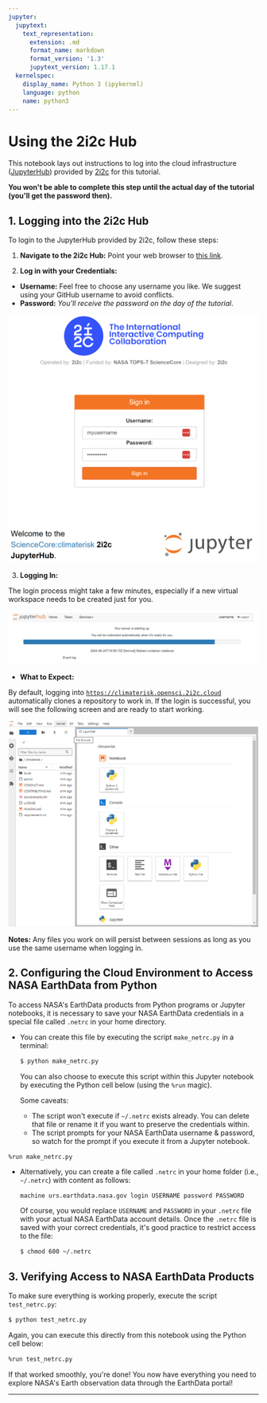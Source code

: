 ```yaml
---
jupyter:
  jupytext:
    text_representation:
      extension: .md
      format_name: markdown
      format_version: '1.3'
      jupytext_version: 1.17.1
  kernelspec:
    display_name: Python 3 (ipykernel)
    language: python
    name: python3
---
```


# Using the 2i2c Hub


This notebook lays out instructions to log into the cloud infrastructure ([JupyterHub](https://jupyter.org/hub)) provided by [2i2c](https://2i2c.org) for this tutorial.

**You won't be able to complete this step until the actual day of the tutorial (you'll get the password then).**


## 1. Logging into the 2i2c Hub


To login to the JupyterHub provided by 2i2c, follow these steps:

1. **Navigate to the 2i2c Hub:** Point your web browser to [this link](https://climaterisk.opensci.2i2c.cloud).

2. **Log in with your Credentials:**

  + **Username:** Feel free to choose any username you like.  We suggest using your GitHub username to avoid conflicts.
  + **Password:** *You'll receive the password on the day of the tutorial*.

![2i2c_login](../../assets/img/2i2c_login.png)

3. **Logging In:**

The login process might take a few minutes, especially if a new virtual workspace needs to be created just for you. 

![start_server2](../../assets/img/start_server_2i2c.png)

* **What to Expect:**

By default,  logging into [`https://climaterisk.opensci.2i2c.cloud`](https://climaterisk.opensci.2i2c.cloud) automatically clones a repository to work in. If the login is successful, you will see the following screen and are ready to start working. 

![work_environment_jupyter_lab](../../assets/img/work_environment_jupyter_lab.png) 

**Notes:** Any files you work on will persist between sessions as long as you use the same username when logging in.


## 2. Configuring the Cloud Environment to Access NASA EarthData from Python


To access NASA's EarthData products from Python programs or Jupyter notebooks, it is necessary to save your NASA EarthData credentials in a special file called `.netrc` in your home directory.

+ You can create this file by executing the script `make_netrc.py` in a terminal:
  ```bash
  $ python make_netrc.py
  ```
  You can also choose to execute this script within this Jupyter notebook by executing the Python cell below (using the `%run` magic).

  Some caveats:
  + The script won't execute if `~/.netrc` exists already. You can delete that file or rename it if you want to preserve the credentials within.
  + The script prompts for your NASA EarthData username & password, so watch for the prompt if you execute it from a Jupyter notebook.

```bash
%run make_netrc.py
```

+ Alternatively, you can create a file called `.netrc` in your home folder (i.e., `~/.netrc`) with content as follows:
   ```
   machine urs.earthdata.nasa.gov login USERNAME password PASSWORD
   ```
   Of course, you would replace `USERNAME` and `PASSWORD` in your `.netrc` file with your actual NASA EarthData account details. Once the `.netrc` file is saved with your correct credentials, it's good practice to restrict access to the file:
   ```bash
   $ chmod 600 ~/.netrc
   ```


## 3. Verifying Access to NASA EarthData Products
<!-- #region -->
To make sure everything is working properly, execute the script `test_netrc.py`:
```bash
$ python test_netrc.py
```
Again, you can execute this directly from this notebook using the Python cell below:
<!-- #endregion -->
```bash
%run test_netrc.py
```

If that worked smoothly, you're done! You now have everything you need to explore NASA's Earth observation data through the EarthData portal!


---
